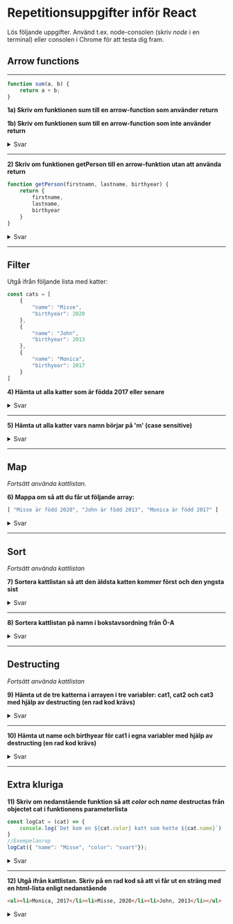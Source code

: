 # Repetitionsuppgifter inför React

Lös följande uppgifter. Använd t.ex. node-consolen (skriv *node* i en terminal) eller consolen i Chrome för att testa dig fram.

## Arrow functions

---

```js
function sum(a, b) {
    return a + b;
}
```

**1a) Skriv om funktionen sum till en arrow-function som använder return**

**1b) Skriv om funktionen sum till en arrow-function som inte använder return**


<details>
  <summary>Svar</summary>
  
```js
const sum = (a, b) => a + b; //utan return

const sum = (a, b) => { return a + b } //med return
```
</details>

---

**2) Skriv om funktionen getPerson till en arrow-funktion utan att använda return**

```js
function getPerson(firstnamn, lastname, birthyear) {
    return {
        firstname,
        lastname,
        birthyear
    }
}
```
<details>
  <summary>Svar</summary>
  
```js
// Viktigt med paranteser runt måsvingarna!!
const getPerson = (firstname, lastname, birthyear) => ({
    firstname, 
    lastname,
    birthyear
});
```
</details>

---

## Filter

Utgå ifrån följande lista med katter:

```js
const cats = [
    {
        "name": "Misse",
        "birthyear": 2020
    },
    {
        "name": "John",
        "birthyear": 2013
    },
    {
        "name": "Monica",
        "birthyear": 2017
    }
]
```

**4) Hämta ut alla katter som är födda 2017 eller senare**

<details>
  <summary>Svar</summary>

```js
cats.filter(cat => cat.birthyear >= 2017) 
```
</details>

---

**5) Hämta ut alla katter vars namn börjar på 'm' (case sensitive)**

<details>
    <summary>Svar</summary>

```js
cats.filter(cat => cat.name.toLowerCase().startsWith("m"))
```
</details>

---

## Map

*Fortsätt använda kattlistan.*

**6) Mappa om så att du får ut följande array:**

```js
[ "Misse är född 2020", "John är född 2013", "Monica är född 2017" ]
```

<details>
    <summary>Svar</summary>

```js
    cats.map(cat => `${cat.name} är född ${cat.birthyear}`)
```
</details>

---

## Sort

*Fortsätt använda kattlistan*

**7) Sortera kattlistan så att den äldsta katten kommer först och den yngsta sist**

<details>
    <summary>Svar</summary>

```js
    cats.sort((a, b) => a.birthyear - b.birthyear)
```
</details>

---

**8) Sortera kattlistan på namn i bokstavsordning från Ö-A**

<details>
    <summary>Svar</summary>

```js
    cats.sort((a, b) => b.name.localeCompare(a.name))
```
</details>

---

## Destructing

*Fortsätt använda kattlistan*

**9) Hämta ut de tre katterna i arrayen i tre variabler: cat1, cat2 och cat3 med hjälp av destructing (en rad kod krävs)**

<details>
    <summary>Svar</summary>

```js
    [ cat1, cat2, cat3 ] = cats;
```
</details>

---

**10) Hämta ut name och birthyear för cat1 i egna variabler med hjälp av destructing (en rad kod krävs)**

<details>
    <summary>Svar</summary>

```js
    { name, birthyear } = cat1;
```
</details>

---

## Extra kluriga

**11) Skriv om nedanstående funktion så att *color* och *name* destructas från objectet cat i funktionens parameterlista**

```js
const logCat = (cat) => {
    console.log(`Det kom en ${cat.color} katt som hette ${cat.name}`)
}
//Exempelanrop
logCat({ "name": "Misse", "color": "svart"});
```

<details>
    <summary>Svar</summary>

```js
const logCat = ({ color, name }) => {
    console.log(`Det kom en ${color} katt som hette ${name}`)
}
//Exempelanrop
logCat({ "name": "Misse", "color": "svart"});
```
</details>

---

**12) Utgå ifrån kattlistan. Skriv på en rad kod så att vi får ut en sträng med en html-lista enligt nedanstående**

```html
<ul><li>Monica, 2017</li><li>Misse, 2020</li><li>John, 2013</li></ul>
```

<details>
    <summary>Svar</summary>

```js
'<ul>' + cats.map(cat => `<li>${cat.name}, ${cat.birthyear}</li>`).join("") + '</ul>'
````

</details>
